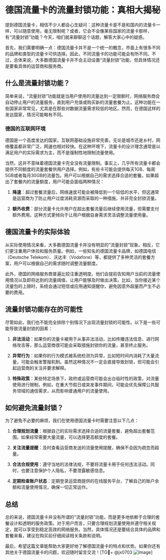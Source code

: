 # 德国流量卡的流量封锁功能：真相大揭秘

提到德国流量卡，相信不少人都会心生疑问：这种流量卡是不是和国内的流量卡一样，可以随意使用，毫无限制呢？或者，它会不会像某些国家的流量卡那样，有“流量封锁”功能？今天，咱们就来聊聊这个话题，解答大家心中的疑惑。

首先，我们需要明确一点：德国流量卡并不是一个统一的概念，市面上有很多不同的品牌和类型的流量卡可供选择。因此，不同流量卡的功能可能会有所不同。不过，总体来说，大多数德国流量卡并不会主动设置“流量封锁”功能，但具体情况还是要看具体的运营商和服务商。

## 什么是流量封锁功能？

简单来说，“流量封锁”功能就是当用户使用的流量达到一定限额时，网络服务商会自动停止用户的流量服务，直到用户充值或购买新的流量套餐为止。这种功能在一些国家非常常见，尤其是在那些对数据流量需求较低的地区。然而，在德国这样的发达国家，情况可能略有不同。

### 德国的互联网环境

德国是一个高度发达的国家，互联网基础设施非常完善。无论是城市还是乡村，网络覆盖都非常广泛，网速也相对较快。在这种环境下，流量卡的设计理念通常是以满足用户的实际需求为主，而不是强制性地限制流量使用。

当然，这并不意味着德国流量卡完全没有流量限制。事实上，几乎所有流量卡都会提供不同额度的流量套餐供用户选择。例如，有些卡可能会提供每天1GB、每周5GB或者每月30GB的流量包。用户可以根据自己的需求选择合适的套餐。如果超出了套餐内的流量额度，用户可能会面临两种情况：

1. **降速**：超过套餐流量后，网络速度可能会被降低到一个较低的水平，但这通常是运营商为了防止用户过度消耗资源而采取的一种措施，并非完全封锁流量。
   
2. **额外收费**：部分流量卡允许用户在超出套餐流量后继续使用流量，但需要支付额外费用。这种方式更倾向于让用户根据自身需求灵活调整流量使用量。

## 德国流量卡的实际体验

从实际使用情况来看，大多数德国流量卡并没有明显的“流量封锁”现象。相反，它们更注重用户体验和服务质量。例如，一些知名的德国流量卡品牌，如德国电信（Deutsche Telekom）、沃达丰（Vodafone）等，都提供了多种灵活的套餐方案，用户可以根据自己的需求随时调整流量额度。

此外，德国的网络服务商普遍比较注重透明度。他们会提前告知用户当前的流量使用情况以及即将达到的流量阈值，让用户能够及时做出决策。比如，当你接近某个流量包的上限时，系统会通过短信或应用通知提醒你，避免因意外超量而产生不必要的费用。

## 流量封锁功能存在的可能性

尽管如此，我们也不能完全排除个别情况下出现流量封锁的可能性。以下是一些可能导致流量封锁的因素：

1. **非法活动**：如果你的流量卡被用于从事非法活动，比如传播违法信息、进行网络攻击等，那么运营商很可能会采取措施封锁你的流量，甚至终止服务。

2. **异常行为**：如果你的行为模式被系统检测为异常，比如短时间内消耗了大量流量，可能会触发警报机制。虽然这种情况不一定会直接导致封锁，但可能会引起运营商的关注并要求解释。

3. **特殊政策**：某些特定场景下，政府或运营商可能会出台临时性的政策，对流量使用进行限制。例如，在重大节假日或突发事件期间，可能会优先保障公共服务领域的通信需求，从而影响普通用户的流量使用。

## 如何避免流量封锁？

为了避免不必要的麻烦，我们在使用德国流量卡时需要注意以下几点：

1. **合理规划流量**：根据自己的实际需求选择合适的流量套餐，避免超出套餐范围。如果经常需要大量流量，可以选择更高额度的套餐。

2. **关注流量提醒**：及时查看运营商发送的流量使用提醒，确保不会因为疏忽而超量。

3. **合法合规使用**：遵守当地的法律法规，不要将流量卡用于任何违法活动。同时，也要注意保护个人隐私，不要泄露敏感信息。

4. **定期检查账户状态**：定期登录运营商提供的在线服务平台，了解自己的账户余额和流量使用情况，确保一切正常运作。

## 总结

总的来说，德国流量卡并没有所谓的“流量封锁”功能，而是更多地依赖于合理的套餐设计和透明的服务政策。对于用户而言，只要合理规划流量使用并遵守相关规定，就可以享受到稳定高效的网络服务。当然，具体情况还是要结合具体的品牌和套餐来看，建议在购买前仔细阅读相关条款和说明。

最后，希望这篇文章能帮助大家更好地了解德国流量卡的特点和优势。如果你还有其他关于德国流量卡的问题，欢迎随时留言交流！[TG💪+ @jx0703 ![Image](https://github.com/user-attachments/assets/dbca1d08-cadb-493c-b0ec-ad6f7a83f270)]
